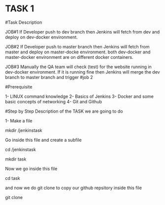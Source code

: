 # TASK 1

#Task Description

JOB#1
If Developer push to dev branch then Jenkins will fetch from dev and deploy on dev-docker environment.

JOB#2
If Developer push to master branch then Jenkins will fetch from master and deploy on master-docke environment.
both dev-docker and master-docker environment are on different docker containers.

JOB#3
Manually the QA team will check (test) for the website running in dev-docker environment. If it is running fine then Jenkins will merge the dev branch to master branch and trigger #job 2

#Prerequisite

1- LINUX command knowledge
2- Basics of Jenkins
3- Docker and some basic concepts of networking
4- Git and Github

#Step by Step Description of the TASK we are going to do

1- Make a file 

mkdir /jenkinstask

Go inside this file and create a subfile

cd /jenkinstask

mkdir task

Now we go inside this file

cd task

and now we do git clone to copy our github repsitory inside this file

git clone 
